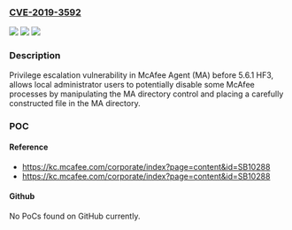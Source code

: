 ### [CVE-2019-3592](https://cve.mitre.org/cgi-bin/cvename.cgi?name=CVE-2019-3592)
![](https://img.shields.io/static/v1?label=Product&message=McAfee%20Agent%20(MA)&color=blue)
![](https://img.shields.io/static/v1?label=Version&message=5.x%3C%205.6.1%20HF3%20&color=brighgreen)
![](https://img.shields.io/static/v1?label=Vulnerability&message=Privilege%20Escalation&color=brighgreen)

### Description

Privilege escalation vulnerability in McAfee Agent (MA) before 5.6.1 HF3, allows local administrator users to potentially disable some McAfee processes by manipulating the MA directory control and placing a carefully constructed file in the MA directory.

### POC

#### Reference
- https://kc.mcafee.com/corporate/index?page=content&id=SB10288
- https://kc.mcafee.com/corporate/index?page=content&id=SB10288

#### Github
No PoCs found on GitHub currently.

